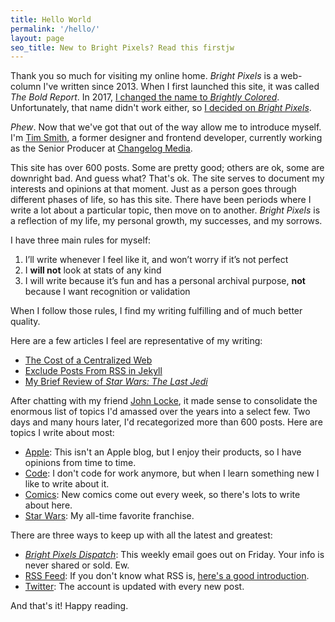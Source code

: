 ```yaml
---
title: Hello World
permalink: '/hello/'
layout: page
seo_title: New to Bright Pixels? Read this firstjw 
---
```


Thank you so much for visiting my online home. *Bright Pixels* is a web-column I've written since 2013. When I first launched this site, it was called *The Bold Report*. In 2017, [I changed the name to *Brightly Colored*](/2017/10/a-new-beginning/). Unfortunately, that name didn't work either, so [I decided on *Bright&nbsp;Pixels*](/2019/01/introducing-bright-pixels/).

*Phew*. Now that we've got that out of the way allow me to introduce myself. I'm [Tim Smith](https://ttimsmith.com/), a former designer and frontend developer, currently working as the Senior Producer at [Changelog Media](https://changelog.com/).

This site has over 600 posts. Some are pretty good; others are ok, some are downright bad. And guess what? That's ok. The site serves to document my interests and opinions at that moment. Just as a person goes through different phases of life, so has this site. There have been periods where I write a lot about a particular topic, then move on to another. _Bright Pixels_ is a reflection of my life, my personal growth, my successes, and my sorrows.

I have three main rules for myself:

1. I’ll write whenever I feel like it, and won’t worry if it’s not perfect
2. I **will not** look at stats of any kind
3. I will write because it’s fun and has a personal archival purpose, **not** because I want recognition or validation

When I follow those rules, I find my writing fulfilling and of much better quality.

Here are a few articles I feel are representative of my writing:
- [The Cost of a Centralized Web](https://brightpixels.blog/2019/01/the-cost-of-a-centralized-web/)
- [Exclude Posts From RSS in Jekyll](https://brightpixels.blog/2017/11/exclude-posts-from-rss-in-jekyll/)
- [My Brief Review of *Star Wars: The Last Jedi*](https://brightpixels.blog/2017/12/my-brief-review-of-star-wars-the-last-jedi/)

After chatting with my friend [John Locke](https://twitter.com/Lockedown_), it made sense to consolidate the enormous list of topics I'd amassed over the years into a select few. Two days and many hours later, I'd recategorized more than 600 posts. Here are topics I write about most:

- [Apple](/apple/): This isn't an Apple blog, but I enjoy their products, so I have opinions from time to time.
- [Code](/code/): I don't code for work anymore, but when I learn something new I like to write about it.
- [Comics](/comics/): New comics come out every week, so there's lots to write about here.
- [Star Wars](/star-wars/): My all-time favorite franchise.

There are three ways to keep up with all the latest and greatest:

- [*Bright Pixels Dispatch*](/subscribe/): This weekly email goes out on Friday. Your info is never shared or sold. Ew.
- [RSS Feed](https://feedpress.me/brightpixels): If you don't know what RSS is, [here's a good introduction](https://www.lifewire.com/rss-101-3482781).
- [Twitter](https://twitter.com/brightpxblog): The account is updated with every new post.

And that's it! Happy reading.
